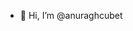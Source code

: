 - 👋 Hi, I’m @anuraghcubet

<!---
anuraghcubet/anuraghcubet is a ✨ special ✨ repository because its `README.md` (this file) appears on your GitHub profile.
You can click the Preview link to take a look at your changes.
--->
